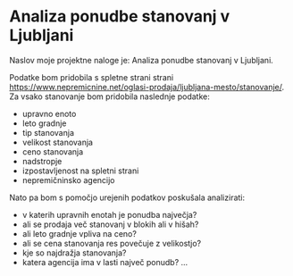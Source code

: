 # Analiza ponudbe stanovanj v Ljubljani


Naslov moje projektne naloge je: Analiza ponudbe stanovanj v Ljubljani.

Podatke bom pridobila s spletne strani strani https://www.nepremicnine.net/oglasi-prodaja/ljubljana-mesto/stanovanje/. 
Za vsako stanovanje bom pridobila naslednje podatke:
- upravno enoto
- leto gradnje
- tip stanovanja
- velikost stanovanja
- ceno stanovanja
- nadstropje
- izpostavljenost na spletni strani
- nepremičninsko agencijo

Nato pa bom s pomočjo urejenih podatkov poskušala analizirati:
- v katerih upravnih enotah je ponudba največja?
- ali se prodaja več stanovanj v blokih ali v hišah?
- ali leto gradnje vpliva na ceno?
- ali se cena stanovanja res povečuje z velikostjo?
- kje so najdražja stanovanja?
- katera agencija ima v lasti največ ponudb?
...



